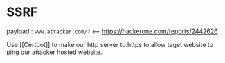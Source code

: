 # SSRF


payload : `www.attacker.com/?`    <-- https://hackerone.com/reports/2442626

Use [[Certbot]] to make our http server to https to allow taget website to ping our attacker hosted website.



